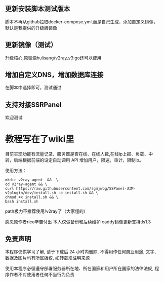 ## 更新安装脚本测试版本
脚本不再从github拉取docker-compose.yml,而是自己生成，添加自定义镜像，默认是我提供的升级版镜像
## 更新镜像（测试）
升级核心,原镜像hulisang/v2ray_v3:go还可以使用

## 增加自定义DNS，增加数据库连接
在脚本中选择即可，测试通过

## 支持对接SSRPanel
欢迎测试

# 教程写在了wiki里

目前实现功能有流量记录、服务器是否在线、在线人数,在线ip上报、负载、中转，后端根据前端的设定自动调用 API 增加用户，限速，审计，限制ip。

使用方法：

```
mkdir v2ray-agent  &&  \
cd v2ray-agent && \
curl https://raw.githubusercontent.com/sgmjwbg/SSPanel-UIM-v2plugin/dev/install.sh -o install.sh && \
chmod +x install.sh && \
bash install.sh
```
path极力不推荐使用/v2ray了（大家懂的）



感恩原作者rico辛苦付出
本人仅做备份和后续维护
caddy镜像更新支持tls1.3

## 免责声明

本程序仅供学习了解, 请于下载后 24 小时内删除, 不得用作任何商业用途, 文字、数据及图片均有所属版权, 如转载须注明来源

使用本程序必循遵守部署服务器所在地、所在国家和用户所在国家的法律法规, 程序作者不对使用者任何不当行为负责
